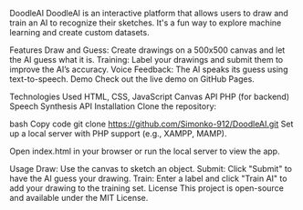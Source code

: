 DoodleAI
DoodleAI is an interactive platform that allows users to draw and train an AI to recognize their sketches. It's a fun way to explore machine learning and create custom datasets.

Features
Draw and Guess: Create drawings on a 500x500 canvas and let the AI guess what it is.
Training: Label your drawings and submit them to improve the AI’s accuracy.
Voice Feedback: The AI speaks its guess using text-to-speech.
Demo
Check out the live demo on GitHub Pages.

Technologies Used
HTML, CSS, JavaScript
Canvas API
PHP (for backend)
Speech Synthesis API
Installation
Clone the repository:

bash
Copy code
git clone https://github.com/Simonko-912/DoodleAI.git
Set up a local server with PHP support (e.g., XAMPP, MAMP).

Open index.html in your browser or run the local server to view the app.

Usage
Draw: Use the canvas to sketch an object.
Submit: Click "Submit" to have the AI guess your drawing.
Train: Enter a label and click "Train AI" to add your drawing to the training set.
License
This project is open-source and available under the MIT License.
